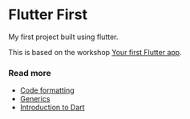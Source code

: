 # Flutter First

My first project built using flutter.

This is based on the workshop [Your first Flutter app](https://codelabs.developers.google.com/codelabs/flutter-codelab-first).

### Read more

* [Code formatting](https://docs.flutter.dev/tools/formatting)
* [Generics](https://dart.dev/language/generics)
* [Introduction to Dart](https://dart.dev/language)
